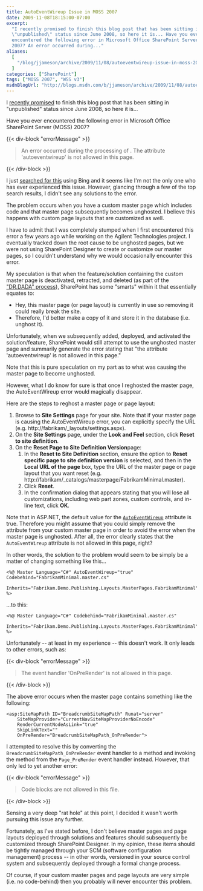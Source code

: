 ```yaml
---
title: AutoEventWireup Issue in MOSS 2007
date: 2009-11-08T18:15:00-07:00
excerpt:
  "I recently promised to finish this blog post that has been sitting in
  \"unpublished\" status since June 2008, so here it is... Have you ever
  encountered the following error in Microsoft Office SharePoint Server (MOSS)
  2007? An error occurred during..."
aliases:
  [
    "/blog/jjameson/archive/2009/11/08/autoeventwireup-issue-in-moss-2007.aspx",
  ]
categories: ["SharePoint"]
tags: ["MOSS 2007", "WSS v3"]
msdnBlogUrl: "http://blogs.msdn.com/b/jjameson/archive/2009/11/08/autoeventwireup-issue-in-moss-2007.aspx"
---
```


I [recently promised](/blog/jjameson/2009/11/02/analyzing-my-msdn-blog) to
finish this blog post that has been sitting in "unpublished" status since June
2008, so here it is...

Have you ever encountered the following error in Microsoft Office SharePoint
Server (MOSS) 2007?

{{< div-block "errorMessage" >}}

> An error occurred during the processing of . The attribute 'autoeventwireup'
> is not allowed in this page.

{{< /div-block >}}

I just
[searched for this](http://www.bing.com/search?q=SharePoint+%22AutoEventWireup+is+not+allowed%22&form=QBRE&qs=n)
using Bing and it seems like I'm not the only one who has ever experienced this
issue. However, glancing through a few of the top search results, I didn't see
any solutions to the error.

The problem occurs when you have a custom master page which includes code and
that master page subsequently becomes unghosted. I believe this happens with
custom page layouts that are customized as well.

I have to admit that I was completely stumped when I first encountered this
error a few years ago while working on the Agilent Technologies project. I
eventually tracked down the root cause to be unghosted pages, but we were not
using SharePoint Designer to create or customize our master pages, so I couldn't
understand why we would occasionally encounter this error.

My speculation is that when the feature/solution containing the custom master
page is deactivated, retracted, and deleted (as part of the
["DR.DADA" process](/blog/jjameson/2009/03/31/introducing-the-dr-dada-approach-to-sharepoint-development)),
SharePoint has some "smarts" within it that essentially equates to:

- Hey, this master page (or page layout) is currently in use so removing it
  could really break the site.
- Therefore, I'd better make a copy of it and store it in the database (i.e.
  unghost it).

Unfortunately, when we subsequently added, deployed, and activated the
solution/feature, SharePoint would still attempt to use the unghosted master
page and summarily generate the error stating that "the attribute
'autoeventwireup' is not allowed in this page."

Note that this is pure speculation on my part as to what was causing the master
page to become unghosted.

However, what I do know for sure is that once I reghosted the master page, the
AutoEventWireup error would magically disappear.

Here are the steps to reghost a master page or page layout:

1. Browse to **Site Settings** page for your site. Note that if your master page
   is causing the AutoEventWireup error, you can explicitly specify the URL
   (e.g. http://fabrikam/_layouts/settings.aspx).
1. On the **Site Settings** page, under the **Look and Feel** section, click
   **Reset to site definition**.
1. On the **Reset Page to Site Definition Version**page:
   1. In the **Reset to Site Definition** section, ensure the option to **Reset
      specific page to site definition version** is selected, and then in the
      **Local URL of the page** box, type the URL of the master page or page
      layout that you want reset (e.g.
      http://fabrikam/_catalogs/masterpage/FabrikamMinimal.master).
   1. Click **Reset**.
   1. In the confirmation dialog that appears stating that you will lose all
      customizations, including web part zones, custom controls, and in-line
      text, click **OK**.

Note that in ASP.NET, the default value for the
[`AutoEventWireup`](http://support.microsoft.com/kb/814745) attribute is true.
Therefore you might assume that you could simply remove the attribute from your
custom master page in order to avoid the error when the master page is
unghosted. After all, the error clearly states that the `AutoEventWireup`
attribute is not allowed in this page, right?

In other words, the solution to the problem would seem to be simply be a matter
of changing something like this...

```ASP.NET
<%@ Master Language="C#" AutoEventWireup="true" Codebehind="FabrikamMinimal.master.cs"
    Inherits="Fabrikam.Demo.Publishing.Layouts.MasterPages.FabrikamMinimal" %>
```

...to this:

```ASP.NET
<%@ Master Language="C#" Codebehind="FabrikamMinimal.master.cs"
    Inherits="Fabrikam.Demo.Publishing.Layouts.MasterPages.FabrikamMinimal" %>
```

Unfortunately -- at least in my experience -- this doesn't work. It only leads
to other errors, such as:

{{< div-block "errorMessage" >}}

> The event handler 'OnPreRender' is not allowed in this page.

{{< /div-block >}}

The above error occurs when the master page contains something like the
following:

```ASP.NET
<asp:SiteMapPath ID="BreadcrumbSiteMapPath" Runat="server"
    SiteMapProvider="CurrentNavSiteMapProviderNoEncode"
    RenderCurrentNodeAsLink="true"
    SkipLinkText=""
    OnPreRender="BreadcrumbSiteMapPath_OnPreRender">
```

I attempted to resolve this by converting the
`BreadcrumbSiteMapPath_OnPreRender` event handler to a method and invoking the
method from the `Page_PreRender` event handler instead. However, that only led
to yet another error:

{{< div-block "errorMessage" >}}

> Code blocks are not allowed in this file.

{{< /div-block >}}

Sensing a very deep "rat hole" at this point, I decided it wasn't worth pursuing
this issue any further.

Fortunately, as I've stated before, I don't believe master pages and page
layouts deployed through solutions and features should subsequently be
customized through SharePoint Designer. In my opinion, these items should be
tightly managed through your SCM (software configuration management) process --
in other words, versioned in your source control system and subsequently
deployed through a formal change process.

Of course, if your custom master pages and page layouts are very simple (i.e. no
code-behind) then you probably will never encounter this problem.
